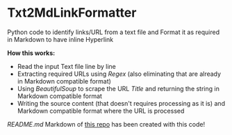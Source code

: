 # Txt2MdLinkFormatter
Python code to identify links/URL from a text file and Format it as required in Markdown to have inline Hyperlink

**How this works:**

* Read the input Text file line by line
* Extracting required URLs using *Regex* (also eliminating that are already in Markdown compatible format)
* Using *BeautifulSoup* to scrape the URL *Title* and returning the string in Markdown compatible format
* Writing the source content (that doesn't requires processing as it is) and Markdown compatible format where the URL is processed

*README.md* Markdown of [this repo](https://github.com/amrrs/For-Data-Science-Beginners) has been created with this code! 
